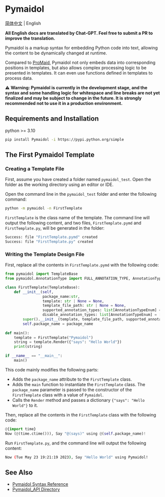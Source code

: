# Pymaidol

[简体中文](/README.md) | English

**All English docs are translated by Chat-GPT. Feel free to submit a PR to improve the translation.**

Pymaidol is a markup syntax for embedding Python code into text, allowing the content to be dynamically changed at runtime.

Compared to [ProMaid](https://github.com/Eterance/ProMaid), Pymaidol not only embeds data into corresponding positions in templates, but also allows complex processing logic to be presented in templates. It can even use functions defined in templates to process data.

⚠ **Warning: Pymaidol is currently in the development stage, and the syntax and some handling logic for whitespace and line breaks are not yet finalized and may be subject to change in the future. It is strongly recommended not to use it in a production environment.**

## Requirements and Installation

python >= 3.10

``` bash
pip install Pymaidol -i https://pypi.python.org/simple
```

## The First Pymaidol Template

### Creating a Template File

First, assume you have created a folder named `pymaidol_test`. Open the folder as the working directory using an editor or IDE.

Open the command line in the `pymaidol_test` folder and enter the following command:

``` bash
python -m pymaidol -n FirstTemplate
```

`FirstTemplate` is the class name of the template. The command line will output the following content, and two files, `FirstTemplate.pymd` and `FirstTemplate.py`, will be generated in the folder:

``` bash
Success: file "FirstTemplate.pymd" created
Success: file "FirstTemplate.py" created
```

### Writing the Template Design File

First, replace all the contents in `FirstTemplate.pymd` with the following code:

``` python
from pymaidol import TemplateBase
from pymaidol.AnnotationType import FULL_ANNOTATION_TYPE, AnnotationTypeEnum

class FirstTemplate(TemplateBase):
    def __init__(self, 
                 package_name:str, 
                 template: str | None = None, 
                 template_file_path: str | None = None, 
                 supported_annotation_types: list[AnnotationTypeEnum] = FULL_ANNOTATION_TYPE,
                 disable_annotation_types: list[AnnotationTypeEnum] = []) -> None:
        super().__init__(template, template_file_path, supported_annotation_types, disable_annotation_types)
        self.package_name = package_name
        
def main():
    template = FirstTemplate("Pymaidol")
    string = template.Render({"says": "Hello World"})
    print(string)
    
if __name__ == "__main__":
    main()
```

This code mainly modifies the following parts:

- Adds the `package_name` attribute to the `FirstTemplate` class.
- Adds the `main` function to instantiate the `FirstTemplate` class. The `package_name` parameter is passed to the constructor of the `FirstTemplate` class with a value of `Pymaidol`.
- Calls the `Render` method and passes a dictionary `{"says": "Hello World"}` to it.

Then, replace all the contents in the `FirstTemplate` class with the following code:

``` python
@{import time}
Now (@(time.ctime())), Say "@(says)" using @(self.package_name)!
```

Run `FirstTemplate.py`, and the command line will output the following content:

``` bash
Now (Tue May 23 19:21:19 2023), Say "Hello World" using Pymaidol!
```

## See Also

- [Pymaidol Syntax Reference](Syntax_Reference.md)
- [Pymaidol_API Directory](Pymaidol_API_Directory.md)
